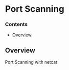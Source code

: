 # Port Scanning
<!--TOC_START-->
### Contents
- [Overview](#overview)

<!--TOC_END-->
## Overview
Port Scanning with netcat
